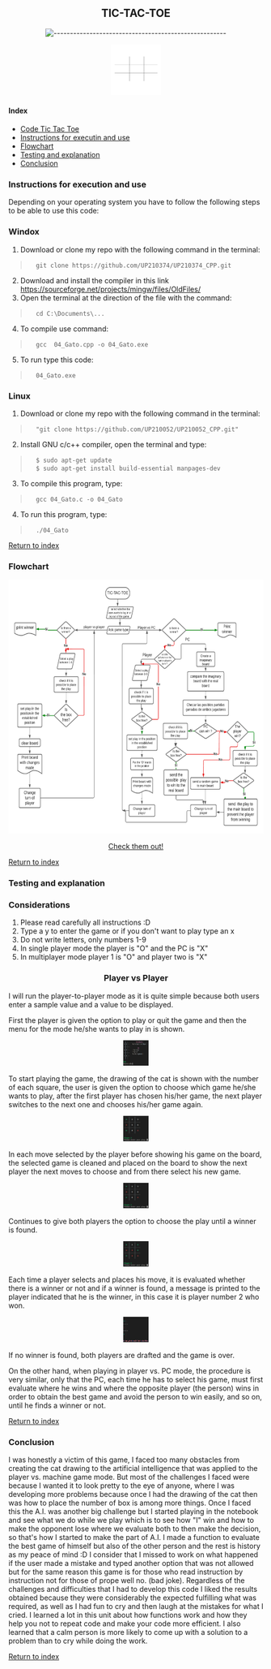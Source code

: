 <div align="center"> 

## TIC-TAC-TOE 

![-----------------------------------------------------](https://raw.githubusercontent.com/andreasbm/readme/master/assets/lines/rainbow.png)

<img alt="c++" height="100" width="100" src="/imagenes/tictactoe.gif"/>

</div>

#### Index
- [Code Tic Tac Toe](https://github.com/UP210374/UP210374_CPP/blob/main/Cuatri/U3/TIC%20TAC%20TOE.cpp)
- [Instructions for executin and use](https://github.com/UP210374/UP210374_CPP/tree/main/Cuatri/U3#instructions-for-execution-and-use)
- [Flowchart](https://github.com/UP210374/UP210374_CPP/tree/main/Cuatri/U3#flowchart)
- [Testing and explanation](https://github.com/UP210374/UP210374_CPP/tree/main/Cuatri/U3#testing-and-explanation)
- [Conclusion](https://github.com/UP210374/UP210374_CPP/tree/main/Cuatri/U3#conclusion)
  
### Instructions for execution and use

Depending on your operating system you have to follow the following steps to be able to use this code:

### Windox

1. Download or clone my repo with the following command in the terminal:
   
>       git clone https://github.com/UP210374/UP210374_CPP.git

2. Download and install the compiler in this link https://sourceforge.net/projects/mingw/files/OldFiles/
3. Open the terminal at the direction of the file with the command:

>       cd C:\Documents\...

4. To compile use command:

>       gcc  04_Gato.cpp -o 04_Gato.exe

5. To run type this code:

>       04_Gato.exe

### Linux

1. Download or clone my repo with the following command in the terminal:
   
>       "git clone https://github.com/UP210052/UP210052_CPP.git"

2. Install GNU c/c++ compiler, open the terminal and type:

>       $ sudo apt-get update
>       $ sudo apt-get install build-essential manpages-dev

3. To compile this program, type:

>       gcc 04_Gato.c -o 04_Gato

4. To run this program, type:

>       ./04_Gato

[Return to index](#index)

### Flowchart

<div align="center"> 

<img alt="c++" height="500" width="800" src="/imagenes/Diagrama en blanco.png"/>

[Check them out!](https://lucid.app/lucidchart/e1b5ac26-4430-4f3d-a910-44f91089d47e/edit?beaconFlowId=1F5D55E5891A0B79&invitationId=inv_cabe0ea4-ec45-47cc-85eb-e41b8bd6ca48&page=0_0#) 

</div>

[Return to index](#index)

### Testing and explanation

### Considerations

1. Please read carefully all instructions :D
2. Type a y to enter the game or if you don't want to play type an x
3. Do not write letters, only numbers 1-9
4. In single player mode the player is "O" and the PC is "X"
5. In multiplayer mode player 1 is "O" and player two is "X"

<div align="center"> 

### Player vs Player 

</div>

I will run the player-to-player mode as it is quite simple because both users enter a sample value and a value to be displayed.

First the player is given the option to play or quit the game and then the menu for the mode he/she wants to play in is shown. 

<div align="center"> 

<img alt="c++" height="50" width="50" src="/imagenes/primera parte pvsp.png"/>

</div>

To start playing the game, the drawing of the cat is shown with the number of each square, the user is given the option to choose which game he/she wants to play, after the first player has chosen his/her game, the next player switches to the next one and chooses his/her game again. 

<div align="center"> 

<img alt="c++" height="50" width="50" src="/imagenes/parte dos pvsp.png"/>

</div>

In each move selected by the player before showing his game on the board, the selected game is cleaned and placed on the board to show the next player the next moves to choose and from there select his new game.

<div align="center"> 

<img alt="c++" height="50" width="50" src="/imagenes/parte 3 pvsp.png"/>

</div>

Continues to give both players the option to choose the play until a winner is found. 

<div align="center"> 

<img alt="c++" height="50" width="50" src="/imagenes/parte 5 pvsp.png"/>

</div>

Each time a player selects and places his move, it is evaluated whether there is a winner or not and if a winner is found, a message is printed to the player indicated that he is the winner, in this case it is player number 2 who won. 

<div align="center"> 

<img alt="c++" height="50" width="50" src="/imagenes/parte final pvsp.png"/>

</div>

If no winner is found, both players are drafted and the game is over. 

On the other hand, when playing in player vs. PC mode, the procedure is very similar, only that the PC, each time he has to select his game, must first evaluate where he wins and where the opposite player (the person) wins in order to obtain the best game and avoid the person to win easily, and so on, until he finds a winner or not. 


[Return to index](#index)

### Conclusion 

I was honestly a victim of this game, I faced too many obstacles from creating the cat drawing to the artificial intelligence that was applied to the player vs. machine game mode. But most of the challenges I faced were because I wanted it to look pretty to the eye of anyone, where I was developing more problems because once I had the drawing of the cat then was how to place the number of box is among more things. Once I faced this the A.I. was another big challenge but I started playing in the notebook and see what we do while we play which is to see how "I" win and how to make the opponent lose where we evaluate both to then make the decision, so that's how I started to make the part of A.I. I made a function to evaluate the best game of himself but also of the other person and the rest is history as my peace of mind :D
I consider that I missed to work on what happened if the user made a mistake and typed another option that was not allowed but for the same reason this game is for those who read instruction by instruction not for those of prope well no. (bad joke).
Regardless of the challenges and difficulties that I had to develop this code I liked the results obtained because they were considerably the expected fulfilling what was required, as well as I had fun to cry and then laugh at the mistakes for what I cried. 
I learned a lot in this unit about how functions work and how they help you not to repeat code and make your code more efficient. I also learned that a calm person is more likely to come up with a solution to a problem than to cry while doing the work. 

[Return to index](#index)
